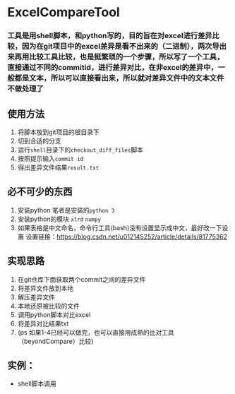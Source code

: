 # ExcelCompareTool
### 工具是用shell脚本，和python写的，目的旨在对excel进行差异比较，因为在git项目中的excel差异是看不出来的（二进制），两次导出来再用比较工具比较，也是挺繁琐的一个步骤，所以写了一个工具，直接通过不同的commitid，进行差异对比，在非excel的差异中，一般都是文本，所以可以直接看出来，所以就对差异文件中的文本文件不做处理了

## 使用方法
1. 将脚本放到git项目的根目录下
2. 切到合适的分支
3. 运行`shell`目录下的`checkout_diff_files`脚本
4. 按照提示输入`commit id`
5. 得出差异文件结果`result.txt`

## 必不可少的东西
1. 安装python 笔者是安装的`python 3`
2. 安装python的模块 `xlrd` `numpy`
3. 如果表格是中文命名，命令行工具(bash)没有设置显示成中文，最好改一下设置
   设置链接：https://blog.csdn.net/u012145252/article/details/81775362

## 实现思路
1. 在git仓库下面获取两个commit之间的差异文件
2. 将差异文件放到本地
3. 解压差异文件
4. 本地还原被比较的文件
5. 调用python脚本对比excel
6. 将差异对比结果txt
7. (ps 如果1-4已经可以做完，也可以直接用成熟的比对工具（beyondCompare）比较)

## 实例：
+ shell脚本调用

